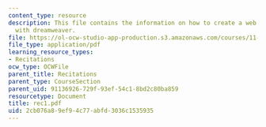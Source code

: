 ```yaml
---
content_type: resource
description: This file contains the information on how to create a web page creation
  with dreamweaver.
file: https://ol-ocw-studio-app-production.s3.amazonaws.com/courses/11-204-planning-communications-and-digital-media-fall-2004/2cb076a89ef94c77abfd3036c1535935_rec1.pdf
file_type: application/pdf
learning_resource_types:
- Recitations
ocw_type: OCWFile
parent_title: Recitations
parent_type: CourseSection
parent_uid: 91136926-729f-93ef-54c1-8bd2c80ba859
resourcetype: Document
title: rec1.pdf
uid: 2cb076a8-9ef9-4c77-abfd-3036c1535935
---
```

